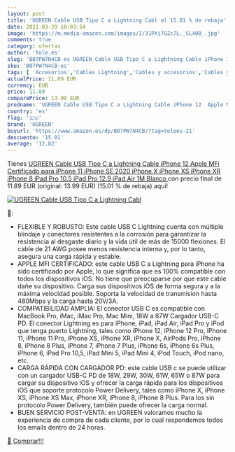 ```yaml
---
layout: post
title: 'UGREEN Cable USB Tipo C a Lightning Cabl al 15.01 % de rebaja'
date: 2021-03-29 10:03:54
image: 'https://m.media-amazon.com/images/I/31PXi7GZc7L._SL400_.jpg'
comments: true
category: ofertas
author: 'tole.es'
slug: 'B07PW7N4CB-es UGREEN Cable USB Tipo C a Lightning Cable iPhone 12 Apple...'
sku: 'B07PW7N4CB-es'
tags: [ 'Accesorios','Cables Lightning','Cables y accesorios','Cables y conectores','Informática','apple','ipad','iphone','ugreen', ]
actualPrice: 11.89 EUR
currency: EUR
price: 11.89
comparePrice: 13.99 EUR
prodname: 'UGREEN Cable USB Tipo C a Lightning Cable iPhone 12  Apple MFi Certificado  para iPhone 11 iPhone SE 2020  iPhone X  iPhone XS  iPhone XR  iPhone 8  iPad Pro 10.5  iPad Pro 12.9  iPad Air 1M Blanco '
country: 'es'
flag: '🇪🇸'
brand: 'UGREEN'
buyurl: 'https://www.amazon.es/dp/B07PW7N4CB/?tag=tolees-21'
descuento: '15.01'
average: '12.82'
---
```


Tienes [UGREEN Cable USB Tipo C a Lightning Cable iPhone 12  Apple MFi Certificado  para iPhone 11 iPhone SE 2020  iPhone X  iPhone XS  iPhone XR  iPhone 8  iPad Pro 10.5  iPad Pro 12.9  iPad Air 1M Blanco ](https://www.amazon.es/dp/B07PW7N4CB/?tag=tolees-21) con precio final de  11.89 EUR (original: 13.99 EUR) (15.01 %  de rebaja) aqui!

[![UGREEN Cable USB Tipo C a Lightning Cabl](https://m.media-amazon.com/images/I/31PXi7GZc7L._SL400_.jpg)](https://www.amazon.es/dp/B07PW7N4CB/?tag=tolees-21)

🔎:

- FLEXIBLE Y ROBUSTO: Este cable USB C Lightning cuenta con múltiple blindaje y conectores resistentes a la corrosión para garantizar la resistencia al desgaste diario y la vida útil de más de 15000 flexiones. El cable de 21 AWG posee menos resistencia interna y, por lo tanto, asegura una carga rápida y estable.
- APPLE MFI CERTIFICADO: este cable USB C a Lightning para iPhone ha sido certificado por Apple, lo que significa que es 100% compatible con todos los dispositivos iOS. No tiene que preocuparse por que este cable dañe su dispositivo. Carga sus dispositivos iOS de forma segura y a la máxima velocidad posible. Soporta la velocidad de transmision hasta 480Mbps y la carga hasta 20V/3A.
- COMPATIBILIDAD AMPLIA: El conector USB C es compatible con MacBook Pro, iMac, iMac Pro, Mac Mini, 18W a 87W Cargador USB-C PD. El conector Lightning es para iPhone, iPad, iPad Air, iPad Pro y iPod que tenga puerto Lightning, tales como iPhone 12, iPhone 12 Pro, iPhone 11, iPhone 11 Pro, iPhone XS, iPhone XR, iPhone X, AirPods Pro, iPhone 8, iPhone 8 Plus, iPhone 7, iPhone 7 Plus, iPhone 6s, iPhone 6s Plus, iPhone 6, iPad Pro 10,5, iPad Mini 5, iPad Mini 4, iPod Touch, iPod nano, etc.
- CARGA RÁPIDA CON CARGADOR PD: este cable USB c se puede utilizar con un cargador USB-C PD de 18W, 29W, 30W, 61W, 65W o 87W para cargar su dispositivo iOS y ofrecer la carga rápida para los dispositivos iOS que soporte protocolo Power Delivery, tales como iPhone X, iPhone XS, iPhone XS Max, iPhone XR, iPhone 8, iPhone 8 Plus. Para los sin protocolo Power Delivery, también puede ofrecer la carga normal.
- BUEN SERVICIO POST-VENTA: en UGREEN valoramos mucho la experiencia de compra de cada cliente, por lo cual respondemos todos los emails dentro de 24 horas.

[🛒 Comprar!!!](https://www.amazon.es/dp/B07PW7N4CB/?tag=tolees-21)
